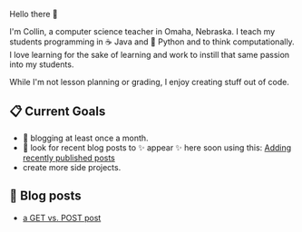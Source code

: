 Hello there 👋

I'm Collin, a computer science teacher in Omaha, Nebraska. I teach my students programming in ☕ Java and 🐍 Python and to think computationally.  I love learning for the sake of learning and work to instill that same passion into my students.  

While I'm not lesson planning or grading, I enjoy creating stuff out of code.  

## 📋 Current Goals 

- :calendar: blogging at least once a month.  
- :eyes: look for recent blog posts to ✨ appear ✨ here soon using this: [Adding recently published posts](https://iamdarshshah.hashnode.dev/how-to-add-your-recently-published-articles-to-your-github-profile-readme-using-github-actions) 
- create more side projects.  

## :green_book: Blog posts
- [a GET vs. POST post](https://collinholmquist.github.io/posts/getvpost/)
